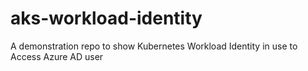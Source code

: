 # aks-workload-identity
A demonstration repo to show Kubernetes Workload Identity in use to Access Azure AD user
